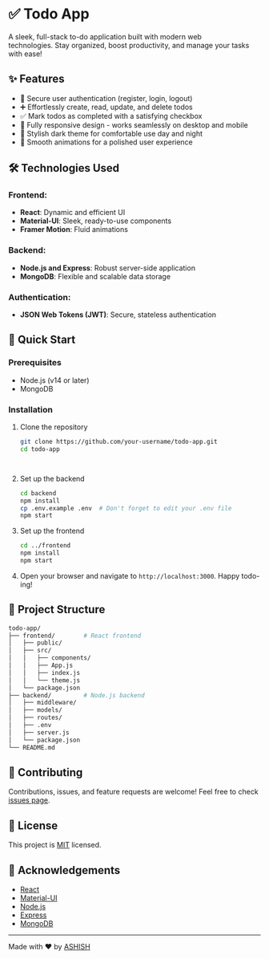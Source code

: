 # ✅ Todo App

   A sleek, full-stack to-do application built with modern web             
   technologies. Stay organized, boost productivity, and manage your tasks     with ease!

## ✨ Features

   - 🔐 Secure user authentication (register, login, logout)
   - ➕ Effortlessly create, read, update, and delete todos
   - ✅ Mark todos as completed with a satisfying checkbox
   - 📱 Fully responsive design - works seamlessly on desktop and mobile
   - 🌙 Stylish dark theme for comfortable use day and night
   - 🚀 Smooth animations for a polished user experience

## 🛠️ Technologies Used

### Frontend:
   - **React**: Dynamic and efficient UI
   - **Material-UI**: Sleek, ready-to-use components
   - **Framer Motion**: Fluid animations

### Backend:
   - **Node.js and Express**: Robust server-side application
   - **MongoDB**: Flexible and scalable data storage

### Authentication:
   - **JSON Web Tokens (JWT)**: Secure, stateless authentication

## 🚀 Quick Start

### Prerequisites

   - Node.js (v14 or later)
   - MongoDB

### Installation

1. Clone the repository

   ```sh
   git clone https://github.com/your-username/todo-app.git
   cd todo-app
   



2. Set up the backend

   ```sh
   cd backend
   npm install
   cp .env.example .env  # Don't forget to edit your .env file
   npm start
   

3. Set up the frontend

   ```sh
   cd ../frontend
   npm install
   npm start
   

4. Open your browser and navigate to `http://localhost:3000`. Happy todo-ing!

## 📁 Project Structure

   ```sh
   todo-app/
   ├── frontend/        # React frontend
   │   ├── public/
   │   ├── src/
   │   │   ├── components/
   │   │   ├── App.js
   │   │   ├── index.js
   │   │   └── theme.js
   │   └── package.json
   ├── backend/         # Node.js backend
   │   ├── middleware/
   │   ├── models/
   │   ├── routes/
   │   ├── .env
   │   ├── server.js
   │   └── package.json
   └── README.md
   ```



## 🤝 Contributing

   Contributions, issues, and feature requests are welcome! Feel free to       check [issues page](https://github.com/ashishgeorge-1/todo-app/issues).

## 📝 License

   This project is [MIT](https://choosealicense.com/licenses/mit/) licensed.

## 👏 Acknowledgements

   - [React](https://reactjs.org/)
   - [Material-UI](https://material-ui.com/)
   - [Node.js](https://nodejs.org/)
   - [Express](https://expressjs.com/)
   - [MongoDB](https://www.mongodb.com/)

   ---

Made with ❤️ by [ASHISH](https://github.com/ashishgeorge-1)

